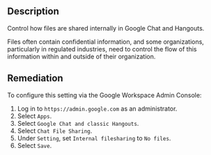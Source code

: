 ## Description

Control how files are shared internally in Google Chat and Hangouts.

Files often contain confidential information, and some organizations, particularly in regulated industries, need to control the flow of this information within and outside of their organization.

## Remediation

To configure this setting via the Google Workspace Admin Console:

1. Log in to `https://admin.google.com` as an administrator.
2. Select `Apps`.
3. Select `Google Chat and classic Hangouts`.
4. Select `Chat File Sharing`.
5. Under `Setting`, set `Internal filesharing` to `No files`.
6. Select `Save`.
